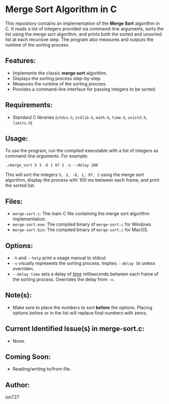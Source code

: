 # Merge Sort Algorithm in C

This repository contains an implementation of the **Merge Sort** algorithm in C. It reads a list of integers provided via command-line arguments, sorts the list using the merge sort algorithm, and prints both the sorted and unsorted list at each recursive step. The program also measures and outputs the runtime of the sorting process.

## Features:
- Implements the classic **merge sort** algorithm.
- Displays the sorting process step-by-step.
- Measures the runtime of the sorting process.
- Provides a command-line interface for passing integers to be sorted.

## Requirements:
- Standard C libraries (`stdio.h`, `stdlib.h`, `math.h`, `time.h`, `unistd.h`, `limits.h`)

## Usage:
To use the program, run the compiled executable with a list of integers as command-line arguments. For example:

`./merge_sort 5 3 -8 1 97 2 -v --delay 100`

This will sort the integers `5, 3, -8, 1, 97, 2` using the merge sort algorithm, display the process with 100 ms between each frame, and print the sorted list.

## Files:
- `merge-sort.c`: The main C file containing the merge sort algorithm implementation.
- `merge-sort.exe`: The compiled binary of `merge-sort.c` for Windows.
- `merge-sort.bin`: The compiled binary of `merge-sort.c` for MacOS.

## Options:
- `-h` and `--help` print a usage manual to stdout.
- `-v` visually represents the sorting process. Implies `--delay 50` unless overriden.
- `--delay time` sets a delay of <ins>time</ins> milliseconds between each frame of the sorting process. Overrides the delay from `-v`.

## Note(s):
- Make sure to place the numbers to sort **before** the options. Placing options before or in the list will replace final numbers with zeros.

## Current Identified Issue(s) in merge-sort.c:
- None.

## Coming Soon:
- Reading/writing to/from file.

## Author:
ion727

